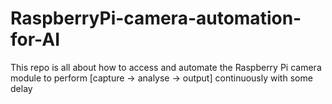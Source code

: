 # RaspberryPi-camera-automation-for-AI
This repo is all about how to access and automate the Raspberry Pi camera module to perform [capture → analyse → output] continuously with some delay
